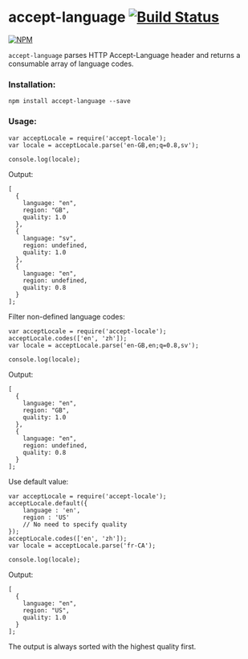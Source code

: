 accept-language [![Build Status](https://travis-ci.org/tinganho/node-accept-language.png)](https://travis-ci.org/tinganho/node-accept-language)
========================

[![NPM](https://nodei.co/npm/accept-language.png?downloads=true&stars=true)](https://nodei.co/npm/accept-language/)

`accept-language` parses HTTP Accept-Language header and returns a consumable array of language codes.

### Installation:

```
npm install accept-language --save
```

### Usage:

```
var acceptLocale = require('accept-locale');
var locale = acceptLocale.parse('en-GB,en;q=0.8,sv');

console.log(locale);
```

Output:

```
[
  {
    language: "en",
    region: "GB",
    quality: 1.0
  },
  {
    language: "sv",
    region: undefined,
    quality: 1.0
  },
  {
    language: "en",
    region: undefined,
    quality: 0.8
  }
];
```

Filter non-defined language codes:

```
var acceptLocale = require('accept-locale');
acceptLocale.codes(['en', 'zh']);
var locale = acceptLocale.parse('en-GB,en;q=0.8,sv');

console.log(locale);
```

Output:
```
[
  {
    language: "en",
    region: "GB",
    quality: 1.0
  },
  {
    language: "en",
    region: undefined,
    quality: 0.8
  }
];
```

Use default value:

```
var acceptLocale = require('accept-locale');
acceptLocale.default({
    language : 'en',
    region : 'US'
    // No need to specify quality
});
acceptLocale.codes(['en', 'zh']);
var locale = acceptLocale.parse('fr-CA');

console.log(locale);
```

Output:
```
[
  {
    language: "en",
    region: "US",
    quality: 1.0
  }
];
```


The output is always sorted with the highest quality first.
